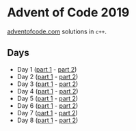 # Advent of Code 2019

[adventofcode.com](adventofcode.com) solutions in `c++`.

## Days
* Day 1 ([part 1](day1/1_1.cpp) - [part 2](day1/1_2.cpp))
* Day 2 ([part 1](day2/2_1.cpp) - [part 2](day2/2_2.cpp))
* Day 3 ([part 1](day3/3_1.cpp) - [part 2](day3/3_2.cpp))
* Day 4 ([part 1](day4/4_1.cpp) - [part 2](day4/4_2.cpp))
* Day 5 ([part 1](day5/5_1.cpp) - [part 2](day5/5_2.cpp))
* Day 6 ([part 1](day6/6_1.cpp) - [part 2](day6/6_2.cpp))
* Day 7 ([part 1](day7/7_1.cpp) - [part 2](day7/7_2.cpp))
* Day 8 ([part 1](day8/8_1.cpp) - [part 2](day8/8_2.cpp))
